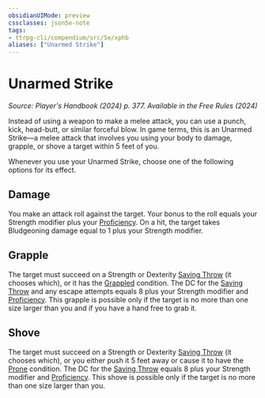 ```yaml
---
obsidianUIMode: preview
cssclasses: json5e-note
tags:
- ttrpg-cli/compendium/src/5e/xphb
aliases: ["Unarmed Strike"]
---
```

# Unarmed Strike
*Source: Player's Handbook (2024) p. 377. Available in the Free Rules (2024)* 

Instead of using a weapon to make a melee attack, you can use a punch, kick, head-butt, or similar forceful blow. In game terms, this is an Unarmed Strike—a melee attack that involves you using your body to damage, grapple, or shove a target within 5 feet of you.

Whenever you use your Unarmed Strike, choose one of the following options for its effect.

## Damage

You make an attack roll against the target. Your bonus to the roll equals your Strength modifier plus your [Proficiency](Mechanics/rules/variant-rules/proficiency-xphb.md). On a hit, the target takes Bludgeoning damage equal to 1 plus your Strength modifier.

## Grapple

The target must succeed on a Strength or Dexterity [Saving Throw](Mechanics/rules/variant-rules/saving-throw-xphb.md) (it chooses which), or it has the [Grappled](Mechanics/rules/conditions.md#Grappled) condition. The DC for the [Saving Throw](Mechanics/rules/variant-rules/saving-throw-xphb.md) and any escape attempts equals 8 plus your Strength modifier and [Proficiency](Mechanics/rules/variant-rules/proficiency-xphb.md). This grapple is possible only if the target is no more than one size larger than you and if you have a hand free to grab it.

## Shove

The target must succeed on a Strength or Dexterity [Saving Throw](Mechanics/rules/variant-rules/saving-throw-xphb.md) (it chooses which), or you either push it 5 feet away or cause it to have the [Prone](Mechanics/rules/conditions.md#Prone) condition. The DC for the [Saving Throw](Mechanics/rules/variant-rules/saving-throw-xphb.md) equals 8 plus your Strength modifier and [Proficiency](Mechanics/rules/variant-rules/proficiency-xphb.md). This shove is possible only if the target is no more than one size larger than you.